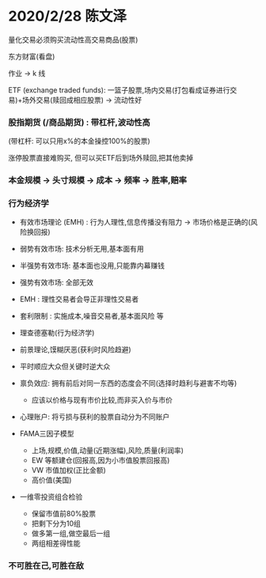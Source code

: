 # 2020/2/28 陈文泽

量化交易必须购买流动性高交易商品(股票)

东方财富(看盘)

作业 -> k 线

ETF (exchange traded funds): 一篮子股票,场内交易(打包看成证券进行交易)+场外交易(赎回成相应股票)  -> 流动性好



### 股指期货 (/商品期货) : 带杠杆,波动性高

(带杠杆: 可以只用x%的本金操控100%的股票)

涨停股票直接难购买, 但可以买ETF后到场外赎回,把其他卖掉



### 本金规模 -> 头寸规模 -> 成本 -> 频率 -> 胜率,赔率


### 行为经济学

*  有效市场理论 (EMH) : 行为人理性,信息传播没有阻力 -> 市场价格是正确的(风险换回报) 

  * 弱势有效市场: 技术分析无用,基本面有用

  * 半强势有效市场: 基本面也没用,只能靠内幕赚钱

  * 强势有效市场: 全部无效

* EMH : 理性交易者会导正非理性交易者

* 套利限制 : 实施成本,噪音交易者,基本面风险 等
* 理查德塞勒(行为经济学)
* 前景理论,馍糊厌恶(获利时风险趋避)
* 平时顺应大众但关键时逆大众
* 禀负效应: 拥有前后对同一东西的态度会不同(选择时趋利与避害不均等)
  * 应该以价格与现有市价比较,而非买入价与市价

* 心理账户: 将亏损与获利的股票自动分为不同账户
* FAMA三因子模型
  * 上场,规模,价值,动量(近期涨幅),风险,质量(利润率)
  * EW 等额建仓(回报高,因为小市值股票回报高)
  * VW 市值加权(正比金额)
  * 高价值(美国)

* 一维零投资组合检验
  * 保留市值前80%股票
  * 把剩下分为10组
  * 做多第一组,做空最后一组
  * 两组相差得性能



### 不可胜在己,可胜在敌



